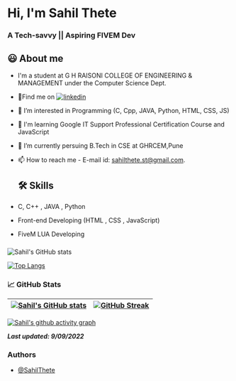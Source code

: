 <!---
BLACKSTAR-19/BLACKSTAR-19 is a ✨ special ✨ repository because its `README.md` (this file) appears on your GitHub profile.
You can click the Preview link to take a look at your changes.
--->
# Hi, I'm Sahil Thete

  
### A Tech-savvy || Aspiring FIVEM Dev
  
## 😃 About me 

 - I'm a student at G H RAISONI COLLEGE OF ENGINEERING & MANAGEMENT under the Computer Science Dept.
 - 🍳Find me on [![linkedin](https://img.shields.io/badge/linkedin-0A66C2?style=center&logo=linkedin&logoColor=white)](https://www.linkedin.com/in/sahil-thete-338242207/)
 - 👀 I’m interested in Programming (C, Cpp, JAVA, Python, HTML, CSS, JS) 
- 📕 I'm learning Google IT Support Professional Certification Course and JavaScript
- 🌱 I’m currently persuing B.Tech in CSE at GHRCEM,Pune
- 📫 How to reach me - E-mail id: sahilthete.st@gmail.com.

  ## 🛠 Skills
- C, C++ , JAVA , Python
- Front-end Developing (HTML , CSS , JavaScript)
- FiveM LUA Developing

### 



![Sahil's GitHub stats](https://github-readme-stats.vercel.app/api?username=BLACKSTAR-19&show_icons=true&theme=radical)

[![Top Langs](https://github-readme-stats.vercel.app/api/top-langs/?username=BLACKSTAR-19&layout=compact)](https://github.com/BLACKSTAR-19/github-readme-stats)


###  📈 GitHub Stats

<!-- | <img src="https://github-readme-stats.vercel.app/api?username=BLACKSTAR-19&&show_icons=true&count_private=true&theme=github_dark">|<img src="https://github-readme-streak-stats.herokuapp.com/?user=BLACKSTAR-19&theme=blueberry_duo"/> |
| ------------| ------------- |  -->

<!-- Test section -->
| [![Sahil's GitHub stats](https://github-readme-stats.vercel.app/api?username=BLACKSTAR-19&theme=github_dark&show_icons=true)](https://github.com/BLACKSTAR-19) | [![GitHub Streak](https://github-readme-streak-stats.herokuapp.com/?user=BLACKSTAR-19&theme=highcontrast)](https://github.com/BLACKSTAR-19)  |
| ------------| ------------- |  

<!-- -->

<!-- ### ✍️ Random Dev Quotes and Profile Summary
| ![](https://quotes-github-readme.vercel.app/api?type=horizontal&theme=vue) | <img src="https://github-profile-summary-cards.vercel.app/api/cards/profile-details?username=BLACKSTAR-19&theme=vue" align = "right"/> |
| ---- | ---- | -->


 [![Sahil's github activity graph](https://activity-graph.herokuapp.com/graph?username=BLACKSTAR-19&theme=react-dark	)](https://github.com/ashutosh00710/github-readme-activity-graph)

**_Last updated: 9/09/2022_**

<!-- **_[@SahilThete](https://www.github.com/BLACKSTAR-19)_** -->

### Authors

- [@SahilThete](https://www.github.com/BLACKSTAR-19)
